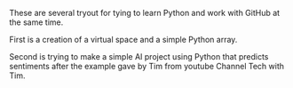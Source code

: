 These are several tryout for tying to learn Python and work with GitHub at the same time.

First is a creation of a virtual space and a simple Python array.

Second is trying to make a simple AI project using Python that predicts sentiments after the example gave by Tim from youtube Channel Tech with Tim.
